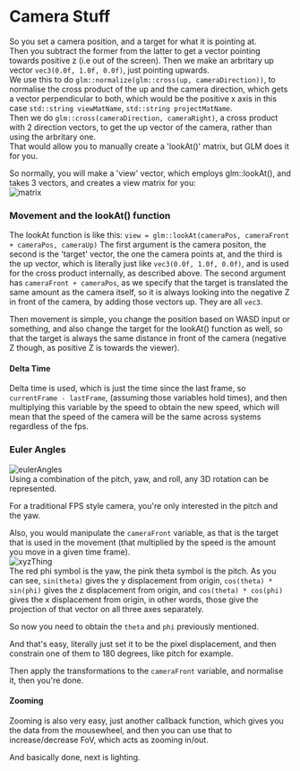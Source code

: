 # Camera Stuff
So you set a camera position, and a target for what it is pointing at.<br>
Then you subtract the former from the latter to get a vector pointing towards positive z (i.e out of the screen).
Then we make an arbritary up vector `vec3(0.0f, 1.0f, 0.0f)`, just pointing upwards.<br>
We use this to do `glm::normalize(glm::cross(up, cameraDirection))`, to normalise the cross product of the up and the camera direction, which gets a vector perpendicular to both, which would be the positive x axis in this case `std::string viewMatName`, `std::string projectMatName`.<br>
Then we do `glm::cross(cameraDirection, cameraRight)`, a cross product with 2 direction vectors, to get the up vector of the camera, rather than using the arbritary one.<br>
That would allow you to manually create a 'lookAt()' matrix, but GLM does it for you.<br>

So normally, you will make a 'view' vector, which employs glm::lookAt(), and takes 3 vectors, and creates a view matrix for you:<br>
![matrix](https://res.cloudinary.com/deylrqt2d/image/upload/v1550683537/lookAt_k68exa.png)

### Movement and the lookAt() function
The lookAt function is like this: `view = glm::lookAt(cameraPos, cameraFront + cameraPos, cameraUp)`
The first argument is the camera positon, the second is the 'target' vector, the one the camera points at, and the third is the up vector, which is literally just like `vec3(0.0f, 1.0f, 0.0f)`, and is used for the cross product internally, as described above.
The second argument has `cameraFront + cameraPos`, as we specify that the target is translated the same amount as the camera itself, so it is always looking into the negative Z in front of the camera, by adding those vectors up.
They are all `vec3`.

Then movement is simple, you change the position based on WASD input or something, and also change the target for the lookAt() function as well, so that the target is always the same distance in front of the camera (negative Z though, as positive Z is towards the viewer).

#### Delta Time
Delta time is used, which is just the time since the last frame, so `currentFrame - lastFrame`, (assuming those variables hold times), and then multiplying this variable by the speed to obtain the new speed, which will mean that the speed of the camera will be the same across systems regardless of the fps.

### Euler Angles<br>
![eulerAngles](https://learnopengl.com/img/getting-started/camera_pitch_yaw_roll.png)<br>
Using a combination of the pitch, yaw, and roll, any 3D rotation can be represented.

For a traditional FPS style camera, you're only interested in the pitch and the yaw.

Also, you would manipulate the `cameraFront` variable, as that is the target that is used in the movement (that multiplied by the speed is the amount you move in a given time frame).
<br>
![xyzThing](https://uploads.disquscdn.com/images/58fa1f1a3dd8d736a9345b3b168dd55caf0f14d485e9dae7e06b8e185348a42a.png)
<br>
The red phi symbol is the yaw, the pink theta symbol is the pitch.
As you can see, `sin(theta)` gives the y displacement from origin, `cos(theta) * sin(phi)` gives the z displacement from origin, and `cos(theta) * cos(phi)` gives the x displacement from origin, in other words, those give the projection of that vector on all three axes separately.

So now you need to obtain the `theta` and `phi` previously mentioned.

And that's easy, literally just set it to be the pixel displacement, and then constrain one of them to 180 degrees, like pitch for example.

Then apply the transformations to the `cameraFront` variable, and normalise it, then you're done.

#### Zooming
Zooming is also very easy, just another callback function, which gives you the data from the mousewheel, and then you can use that to increase/decrease FoV, which acts as zooming in/out.

And basically done, next is lighting.